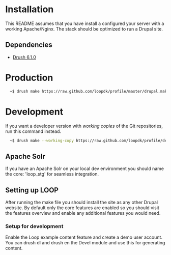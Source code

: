 # Installation
This README assumes that you have install a configured your server with a
working Apache/Nginx. The stack should be optimized to run a Drupal site.

## Dependencies
* [Drush 6.1.0](https://github.com/drush-ops/drush)

# Production
```sh
  ~$ drush make https://raw.github.com/loopdk/profile/master/drupal.make loop
```

# Development
If you want a developer version with _working copies_ of the Git repositories,
run this command instead.
```sh
  ~$ drush make --working-copy https://raw.github.com/loopdk/profile/development/drupal.make loop
```

## Apache Solr
If you have an Apache Solr on your local dev environment you should name the core: 'loop_stg' for seamless integration.


## Setting up LOOP
After running the make file you should install the site as any other Drupal website.
By default only the core features are enabled so you should visit the features overview and enable any additional features you would need.

### Setup for development
Enable the Loop example content feature and create a demo user account.
You can drush dl and drush en the Devel module and use this for generating content.

